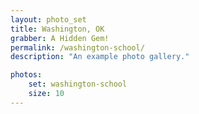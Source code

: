 ```yaml
---
layout: photo_set
title: Washington, OK
grabber: A Hidden Gem!
permalink: /washington-school/
description: "An example photo gallery."

photos:
    set: washington-school
    size: 10
---
```

